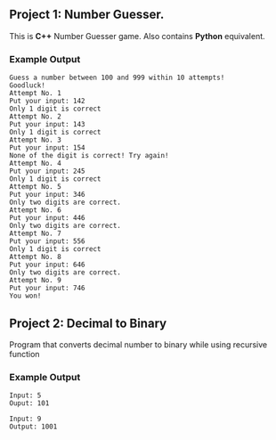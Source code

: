 ## Project 1: Number Guesser.
This is **C++** Number Guesser game. Also contains **Python** equivalent.
### Example Output
```
Guess a number between 100 and 999 within 10 attempts!
Goodluck!
Attempt No. 1
Put your input: 142
Only 1 digit is correct
Attempt No. 2
Put your input: 143
Only 1 digit is correct
Attempt No. 3
Put your input: 154
None of the digit is correct! Try again!
Attempt No. 4
Put your input: 245
Only 1 digit is correct
Attempt No. 5
Put your input: 346
Only two digits are correct.
Attempt No. 6
Put your input: 446
Only two digits are correct.
Attempt No. 7
Put your input: 556
Only 1 digit is correct
Attempt No. 8
Put your input: 646
Only two digits are correct.
Attempt No. 9
Put your input: 746
You won!
```
## Project 2: Decimal to Binary
Program that converts decimal number to binary while using recursive function
### Example Output
```
Input: 5
Ouput: 101

Input: 9
Output: 1001
```
